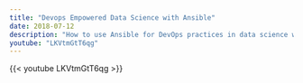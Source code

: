 ```yaml
---
title: "Devops Empowered Data Science with Ansible"
date: 2018-07-12
description: "How to use Ansible for DevOps practices in data science workflows."
youtube: "LKVtmGtT6qg"
---
```


{{< youtube LKVtmGtT6qg >}}